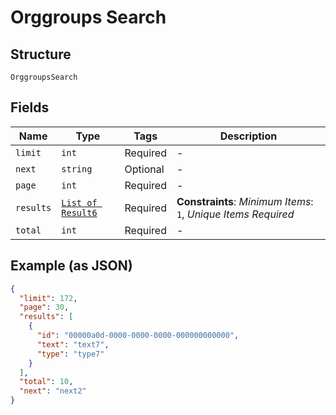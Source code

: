 
# Orggroups Search

## Structure

`OrggroupsSearch`

## Fields

| Name | Type | Tags | Description |
|  --- | --- | --- | --- |
| `limit` | `int` | Required | - |
| `next` | `string` | Optional | - |
| `page` | `int` | Required | - |
| `results` | [`List of Result6`](../../doc/models/result-6.md) | Required | **Constraints**: *Minimum Items*: `1`, *Unique Items Required* |
| `total` | `int` | Required | - |

## Example (as JSON)

```json
{
  "limit": 172,
  "page": 30,
  "results": [
    {
      "id": "00000a0d-0000-0000-0000-000000000000",
      "text": "text7",
      "type": "type7"
    }
  ],
  "total": 10,
  "next": "next2"
}
```

